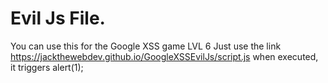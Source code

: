 # Evil Js File. 
You can use this for the Google XSS game LVL 6 
Just use the link https://jackthewebdev.github.io/GoogleXSSEvilJs/script.js
when executed, it triggers alert(1);

